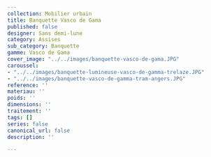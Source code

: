 ```yaml
---
collection: Mobilier urbain
title: Banquette Vasco de Gama
published: false
designer: Sans demi-lune
category: Assises
sub_category: Banquette
gamme: Vasco de Gama
cover_image: "../../images/banquette-vasco-de-gama.JPG"
caroussel:
- "../../images/banquette-lumineuse-vasco-de-gamma-trelaze.JPG"
- "../../images/banquette-vasco-de-gamma-tram-angers.JPG"
reference: ''
materiau: ''
poids: ''
dimensions: ''
traitement: ''
tags: []
series: false
canonical_url: false
description: ''

---
```

